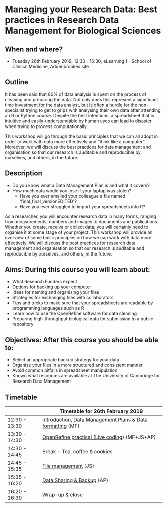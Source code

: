 # Managing your Research Data: Best practices in Research Data Management for Biological Sciences

## When and where?

- Tuesday 26th February 2019; 12:30 - 16:30; eLearning 1 - School of Clinical Medicine, Addenbrookes site


## Outline

It has been said that 80% of data analysis is spent on the process of cleaning and preparing the data. Not only does this represent a significant time investment for the data analyst, but is often a hurdle for the non-specialist trying to get to grips with analysing their own data after attending an R or Python course. Despite the best intentions, a spreadsheet that is intuitive and easily-understandable by human eyes can lead to disaster when trying to process computationally.

This workshop will go through the basic principles that we can all adopt in order to work with data more effectively and “think like a computer”. Moreover, we will discuss the best practices for data management and organisation so that our research is auditable and reproducible by ourselves, and others, in the future.

## Description

- Do you know what a Data Management Plan is and what it covers?
- How much data would you lose if your laptop was stolen?
  - Have you ever emailed your colleague a file named 'final_final_versionEDITED'?
  - Have you ever struggled to import your spreadsheets into R?

As a researcher, you will encounter research data in many forms, ranging from measurements, numbers and images to documents and publications. Whether you create, receive or collect data, you will certainly need to organise it at some stage of your project. This workshop will provide an overview of some basic principles on how we can work with data more effectively. We will discuss the best practices for research data management and organisation so that our research is auditable and reproducible by ourselves, and others, in the future.

## Aims: During this course you will learn about:

- What Research Funders expect
- Options for backing up your computer
- Ideas for naming and organising your files
- Strategies for exchanging files with collaborators
- Tips and tricks to make sure that your spreadsheets are readable by programming languages such as R
- Learn how to use the OpenRefine software for data cleaning
- Preparing high-throughput biological data for submission to a public repository

## Objectives: After this course you should be able to:

- Select an appropriate backup strategy for your data
- Organise your files in a more structured and consistent manner
- Avoid common pitfalls in spreadsheet manipulation
- Known what resources are available at The University of Cambridge for Research Data Management

## Timetable

|   | Timetable for 26th February 2019  |
|---|---|
|  12:30 - 13:30 |  [Introduction, Data Management Plans](data_management.pdf) & [Data formatting](data_formatting.pdf) (MF)  |
|  13:30 - 14:30 |  [OpenRefine practical (Live coding)](refine_demo.pdf) (MF+JS+AP) |
|  14:30 - 14:45 |  Break - Tea, coffee & cookies |
|  14:45 - 15:35 |  [File management](file_management.pdf) (JS)  |
|  15:35 - 16:20 |  [Data Sharing & Backup](data_sharing_backup.pdf) (AP) |
|  16:20 - 16:30 |  Wrap-up & close |
